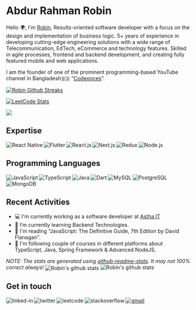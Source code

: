 # Abdur Rahman Robin
Hello 🌍, I'm [Robin](https://www.robinrahman.me/), Results-oriented software developer with a focus on the design and implementation of business logic. 5+ years of experience in developing cutting-edge engineering solutions with a wide range of Telecommunication, EdTech, eCommerce and technology features. Skilled in agile processes, frontend and backend development, and creating fully featured mobile and web applications.

I am the founder of one of the prominent programming-based YouTube channel in Bangladesh🇧🇩 “[Codeonces](https://youtube.com/c/Codeonces)”.

[![Robin Github Streaks](https://github-readme-streak-stats.herokuapp.com/?user=robin3317&fire=eb1b0c&ring=eb1b0c&currStreakLabel=eb1b0c)](https://robinrahman.me)

[![LeetCode Stats](https://leetcard.jacoblin.cool/robin_rahman?theme=light&font=Inter&ext=activity)](https://leetcode.com/robin_rahman/)

![](https://komarev.com/ghpvc/?username=robin3317&label=Profile+Views&color=yellowgreen)

## Expertise
<img align="left" alt="React Native" src="https://img.shields.io/badge/react_native-%2361DAFB.svg?style=for-the-badge&logo=react&logoColor=%23ffffff"/>
<img align="left" alt="Flutter" src="https://img.shields.io/badge/Flutter-02569B?style=for-the-badge&logo=flutter&logoColor=white" />
<img align="left" alt="React.js" src="https://img.shields.io/badge/React-20232A?style=for-the-badge&logo=react&logoColor=61DAFB"/>
<img align="left" alt="Next.js" src="https://img.shields.io/badge/next.js-11cccc?style=for-the-badge&logo=nextdotjs&logoColor=white" />
<img align="left" alt="Redux" src="https://img.shields.io/badge/Redux-593D88?style=for-the-badge&logo=redux&logoColor=white"/>
<img alt="Node.js" src="https://img.shields.io/badge/Node.js-43853D?style=for-the-badge&logo=node.js&logoColor=white"/>

## Programming Languages
<img align="left" alt="JavaScript" src="https://img.shields.io/badge/JavaScript-F7DF1E?style=for-the-badge&logo=javascript&logoColor=black"/>
<img align="left" alt="TypeScript" src="https://img.shields.io/badge/TypeScript-007ACC?style=for-the-badge&logo=typescript&logoColor=white"/>
<img align="left" alt="Java" src="https://img.shields.io/badge/Java-ED8B00?style=for-the-badge&logo=java&logoColor=white" />
<img align="left" alt="Dart" src="https://img.shields.io/badge/Dart-0175C2?style=for-the-badge&logo=dart&logoColor=white"/>
<img align="left" alt="MySQL" src="https://img.shields.io/badge/MySQL-00000F?style=for-the-badge&logo=mysql&logoColor=white"/>
<img align="left" alt="PostgreSQL" src="https://img.shields.io/badge/PostgreSQL-316192?style=for-the-badge&logo=postgresql&logoColor=white"/>
<img alt="MongoDB" src="https://img.shields.io/badge/MongoDB-4EA94B?style=for-the-badge&logo=mongodb&logoColor=white" />

## Recent Activities
- 💻  I'm currently working as a software developer at [Astha IT](https://www.asthait.com/)
- 🌱  I’m currently learning Backend Technologies.
- 📖  I'm reading "JavaScript: The Definitive Guide, 7th Edition by David Flanagan".
- 🎥  I'm following couple of courses in different platforms about TypeScript, Java, Spring Framework & Advanced NodeJS.

*NOTE: The stats are generated using [github-readme-stats](https://github.com/anuraghazra/github-readme-stats). It may not 100% correct always!*
<a><img align="center" src="https://github-readme-stats.vercel.app/api?username=robin3317&show_icons=true&theme=radical&line_height=27" alt="Robin's github stats" /></a>
<a><img align="top" src="https://github-readme-stats.vercel.app/api/top-langs/?username=robin3317&theme=radical&hide_langs_below=1&layout=compact" alt="Robin's github stats" /></a>

## Get in touch
<a href="https://www.linkedin.com/in/robin4java/">
  <img align="left" alt="linked-in" src="https://img.shields.io/badge/LinkedIn-0077B5?style=for-the-badge&logo=linkedin&logoColor=white" />
</a>
<a href="https://twitter.com/robin4java">
  <img align="left" alt="twitter" src="https://img.shields.io/badge/twitter-%231DA1F2.svg?&style=for-the-badge&logo=twitter&logoColor=white" />
</a>
<a href="https://leetcode.com/robin_rahman/">
  <img align="left" alt="leetcode" src="https://img.shields.io/badge/-LeetCode-FFA116?style=for-the-badge&logo=LeetCode&logoColor=black" />
</a>
<a href="https://stackoverflow.com/users/7387089/robin">
  <img align="left" alt="stackoverflow" src="https://img.shields.io/badge/Stack_Overflow-FE7A16?style=for-the-badge&logo=stack-overflow&logoColor=white" />
</a>
<a href="mailto:abdurrahmanrobin47@gmail.com">
  <img alt="gmail" src="https://img.shields.io/badge/Gmail-D14836?style=for-the-badge&logo=gmail&logoColor=white" />
</a>

